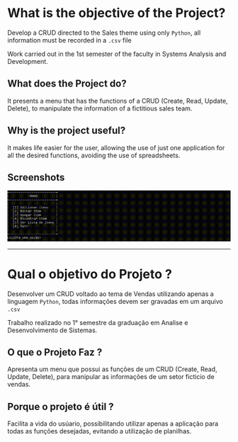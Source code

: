 What is the objective of the Project?
=========
Develop a CRUD directed to the Sales theme using only `Python`, all information must be recorded in a `.csv` file

Work carried out in the 1st semester of the faculty in Systems Analysis and Development.


What does the Project do?
-
It presents a menu that has the functions of a CRUD (Create, Read, Update, Delete), to manipulate the information of a fictitious sales team.


Why is the project useful?
-
It makes life easier for the user, allowing the use of just one application for all the desired functions, avoiding the use of spreadsheets.



Screenshots
-
![Screenshot of CRUD.](https://github.com/Cesar-Verga/CRUD_de_Vendas/blob/main/README-GIF/Record_2023_06_22_17_52_13_285.gif)



-------



Qual o objetivo do Projeto ?
=========
Desenvolver um CRUD voltado ao tema de Vendas utilizando apenas a linguagem `Python`, todas informações devem ser gravadas em um arquivo `.csv`

Trabalho realizado no 1° semestre da graduação em Analise e Desenvolvimento de Sistemas.


O que o Projeto Faz ?
-
Apresenta um menu que possui as funções de um CRUD (Create, Read, Update, Delete), para manipular as informações de um setor ficticio de vendas.


Porque o projeto é útil ?
-
Facilita a vida do usúario, possibilitando utilizar apenas a aplicação para todas as funções desejadas, evitando a utilização de planilhas.

